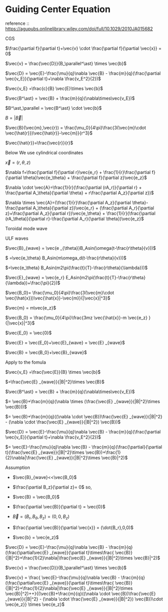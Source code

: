 # Guiding Center Equation

reference :: https://agupubs.onlinelibrary.wiley.com/doi/full/10.1029/2010JA015682

CGS

$\frac{\partial f}{\partial t}+\vec{v} \cdot \frac{\partial f}{\partial \vec{x}} = 0$

$\vec{v} = \frac{\vec{D}}{B_\parallel^\ast} \times \vec{b}$

$\vec{D} = \vec{E}-\frac{\mu}{q}\nabla \vec{B} - \frac{m}{q}(\frac{\partial \vec{v_E}}{\partial t}+\nabla \frac{v_E^2}{2})$

$\vec{v_E} =\frac{c}{B} \vec{E}\times \vec{b}$

$\vec{B^\ast} = \vec{B} + \frac{m}{q}(\nabla\times\vec{v_E})$

$B^\ast_\parallel = \vec{B^\ast} \cdot \vec{b}$

$B = |\vec{B}|$


$\vec{B}(\vec{m},\vec{r}) = \frac{\mu_0}{4\pi}\frac{3(\vec{m}\cdot \vec{\hat{r}})\vec{\hat{r}}-\vec{m}}{r^3}$

$\vec{\hat{r}}=\frac{\vec{r}}{r}$

Below We use cylindrical coordinates

$\vec{x} = (r,\theta,z)$

$\nabla f=\frac{\partial f}{\partial r}\vec{e_r} + \frac{1}{r}\frac{\partial f}{\partial \theta}\vec{e_\theta} + \frac{\partial f}{\partial z}\vec{e_z}$

$\nabla \cdot \vec{A}=\frac{1}{r}(\frac{\partial (rA_r)}{\partial r} + \frac{\partial A_\theta}{\partial \theta} + r\frac{\partial A_z}{\partial z})$

$\nabla \times \vec{A}=(\frac{1}{r}\frac{\partial A_z}{\partial \theta}-\frac{\partial A_\theta}{\partial z})\vec{e_r} + (\frac{\partial A_r}{\partial z}+\frac{\partial A_z}{\partial r})\vec{e_\theta} + \frac{1}{r}(\frac{\partial (rA_\theta)}{\partial r}-\frac{\partial A_r}{\partial \theta})\vec{e_z}$

Toroidal mode wave

ULF waves

$\vec{B}_{wave} = \vec{e _{\theta}}B_Asin(\omega(t-\frac{r\theta}{v}))$

$ =\vec{e_\theta} B_Asin(m\omega_d(t-\frac{r\theta}{v}))$

$=\vec{e_\theta} B_Asin(m2\pi(\frac{t}{T}-\frac{r\theta}{\lambda}))$

$\vec{E}_{wave} = \vec{e_r} E_Asin(m2\pi(\frac{t}{T}-\frac{r\theta}{\lambda})+\frac{\pi}{2})$


$\vec{B_0}= \frac{\mu_0}{4\pi}\frac{3(\vec{m}\cdot \vec{\hat{x}})\vec{\hat{x}}-\vec{m}}{|\vec{x}|^3}$

$\vec{m} = m\vec{e_z}$

$\vec{B_0} = \frac{\mu_0}{4\pi}\frac{3mz \vec{\hat{x}}-m \vec{e_z} }{|\vec{x}|^3}$


$\vec{E_0} = \vec{0}$

$\vec{E} = \vec{E_0}+\vec{E}_{wave} = \vec{E} _{wave}$

$\vec{B} = \vec{B_0}+\vec{B}_{wave}$





Apply to the fomula

$\vec{v_E} =\frac{\vec{E}}{B} \times \vec{b}$

$=\frac{\vec{E} _{wave}}{|B|^2}\times \vec{B}$

$\vec{B^\ast} = \vec{B} + \frac{m}{q}(\nabla\times\vec{v_E})$

$= \vec{B}+\frac{m}{q}(\nabla \times (\frac{\vec{E} _{wave}}{|B|^2}\times \vec{B}))$

$= \vec{B}+\frac{m}{q}((\nabla \cdot \vec{B})\frac{\vec{E} _{wave}}{|B|^2} - (\nabla \cdot \frac{\vec{E} _{wave}}{|B|^2}) \vec{B})$

$\vec{D} = \vec{E}-\frac{\mu}{q}\nabla \vec{B} - \frac{m}{q}(\frac{\partial \vec{v_E}}{\partial t}+\nabla \frac{v_E^2}{2})$

$= \vec{E}-\frac{\mu}{q}\nabla \vec{B} - \frac{m}{q}(\frac{\partial}{\partial t}(\frac{\vec{E} _{wave}}{|B|^2}\times \vec{B})+\frac{1}{2}\nabla|\frac{\vec{E} _{wave}}{|B|^2}\times \vec{B}|^2)$

Assumption 
- $\vec{B}_{wave}<<\vec{B_0}$
- $\frac{\partial B_z}{\partial z}= 0$
so,


- $\vec{B} = \vec{B_0}$

- $\frac{\partial \vec{B}}{\partial t} = \vec{0}$
- $\vec{B} = (B_r,B_\theta,B_z) = (0,0,B_z)$
- $\frac{\partial \vec{B}}{\partial \vec{x}} = (\dot{B_r},0,0)$
- $\vec{b} = \vec{e_z}$


$\vec{D} = \vec{E}-\frac{\mu}{q}\nabla \vec{B} - \frac{m}{q}(\frac{\partial\vec{E} _{wave}}{\partial t}\times\frac{ \vec{B}}{|B|^2}+\frac{1}{2}\nabla|\frac{\vec{E} _{wave}}{|B|^2}\times \vec{B}|^2)$


$\vec{v} = \frac{\vec{D}}{B_\parallel^\ast} \times \vec{b}$

$\vec{v} = \frac{ \vec{E}-\frac{\mu}{q}\nabla \vec{B} - \frac{m}{q}(\frac{\partial\vec{E} _{wave}}{\partial t}\times\frac{ \vec{B}}{|B|^2}+\frac{1}{2}\nabla|\frac{\vec{E} _{wave}}{|B|^2}\times \vec{B}|^2)++}{(\vec{B}+\frac{m}{q}((\nabla \cdot \vec{B})\frac{\vec{E} _{wave}}{|B|^2} - (\nabla \cdot \frac{\vec{E} _{wave}}{|B|^2}) \vec{B})\cdot \vec{e_z}} \times \vec{e_z}$